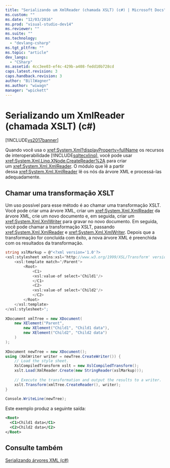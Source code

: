 ```yaml
---
title: "Serializando um XmlReader (chamada XSLT) (c#) | Microsoft Docs"
ms.custom: ""
ms.date: "12/03/2016"
ms.prod: "visual-studio-dev14"
ms.reviewer: ""
ms.suite: ""
ms.technology: 
  - "devlang-csharp"
ms.tgt_pltfrm: ""
ms.topic: "article"
dev_langs: 
  - "CSharp"
ms.assetid: 4cc3ee03-ef4c-429b-a408-fedd10b728cd
caps.latest.revision: 3
caps.handback.revision: 3
author: "BillWagner"
ms.author: "wiwagn"
manager: "wpickett"
---
```

# Serializando um XmlReader (chamada XSLT) (c#)
[!INCLUDE[vs2017banner](../../../../csharp/includes/vs2017banner.md)]

Quando você usa o <xref:System.Xml?displayProperty=fullName> os recursos de interoperabilidade [!INCLUDE[sqltecxlinq](../../../../csharp/programming-guide/concepts/linq/includes/sqltecxlinq_md.md)], você pode usar <xref:System.Xml.Linq.XNode.CreateReader%2A> para criar um <xref:System.Xml.XmlReader>. O módulo que lê a partir dessa <xref:System.Xml.XmlReader> lê os nós da árvore XML e processá\-las adequadamente.  
  
## Chamar uma transformação XSLT  
 Um uso possível para esse método é ao chamar uma transformação XSLT. Você pode criar uma árvore XML, criar um <xref:System.Xml.XmlReader> da árvore XML, crie um novo documento e, em seguida, criar um <xref:System.Xml.XmlWriter> para gravar no novo documento. Em seguida, você pode chamar a transformação XSLT, passando <xref:System.Xml.XmlReader> e <xref:System.Xml.XmlWriter>. Depois que a transformação for concluída com êxito, a nova árvore XML é preenchida com os resultados da transformação.  
  
```c#  
string xslMarkup = @"<?xml version='1.0'?>  
<xsl:stylesheet xmlns:xsl='http://www.w3.org/1999/XSL/Transform' version='1.0'>  
    <xsl:template match='/Parent'>  
        <Root>  
            <C1>  
            <xsl:value-of select='Child1'/>  
            </C1>  
            <C2>  
            <xsl:value-of select='Child2'/>  
            </C2>  
        </Root>  
    </xsl:template>  
</xsl:stylesheet>";  
  
XDocument xmlTree = new XDocument(  
    new XElement("Parent",  
        new XElement("Child1", "Child1 data"),  
        new XElement("Child2", "Child2 data")  
    )  
);  
  
XDocument newTree = new XDocument();  
using (XmlWriter writer = newTree.CreateWriter()) {  
    // Load the style sheet.  
    XslCompiledTransform xslt = new XslCompiledTransform();  
    xslt.Load(XmlReader.Create(new StringReader(xslMarkup)));  
  
    // Execute the transformation and output the results to a writer.  
    xslt.Transform(xmlTree.CreateReader(), writer);  
}  
  
Console.WriteLine(newTree);  
```  
  
 Este exemplo produz a seguinte saída:  
  
```xml  
<Root>  
  <C1>Child1 data</C1>  
  <C2>Child2 data</C2>  
</Root>  
```  
  
## Consulte também  
 [Serializando árvores XML \(c\#\)](../../../../csharp/programming-guide/concepts/linq/serializing-xml-trees.md)